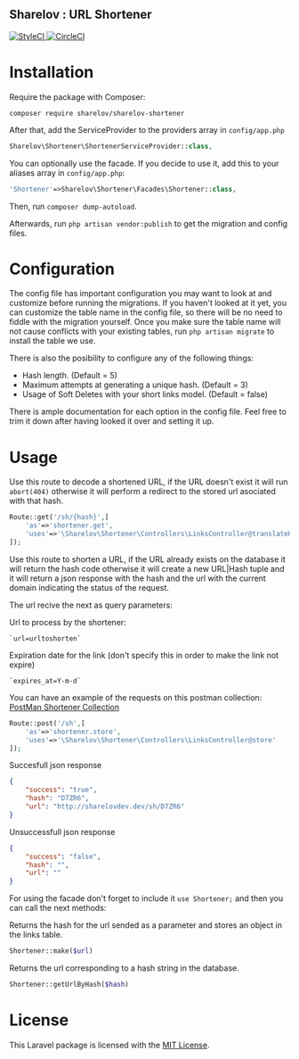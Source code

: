 ## Sharelov : URL Shortener

[
![StyleCI](https://styleci.io/repos/119410228/shield?style=plastic&branch=develop)
](https://styleci.io/repos/119410228) [
![CircleCI](https://circleci.com/gh/Sharelov/sharelov-shortener/tree/develop.svg?style=svg)
](https://circleci.com/gh/Sharelov/sharelov-shortener/tree/develop)

# Installation

Require the package with Composer:
```
composer require sharelov/sharelov-shortener
```

After that, add the ServiceProvider to the providers array in `config/app.php`
```php
Sharelov\Shortener\ShortenerServiceProvider::class,
```

You can optionally use the facade. If you decide to use it, add this to your aliases array in `config/app.php`:
```php
'Shortener'=>Sharelov\Shortener\Facades\Shortener::class,
```

Then, run `composer dump-autoload`.

Afterwards, run `php artisan vendor:publish` to get the migration and config files.

# Configuration

The config file has important configuration you may want to look at and customize before running the migrations. If you haven't looked at it yet, you can customize the table name in the config file, so there will be no need to fiddle with the migration yourself. Once you make sure the table name will not cause conflicts with your existing tables, run `php artisan migrate` to install the table we use.

There is also the posibility to configure any of the following things:
- Hash length. (Default = 5)
- Maximum attempts at generating a unique hash. (Default = 3)
- Usage of Soft Deletes with your short links model. (Default = false)

There is ample documentation for each option in the config file. Feel free to trim it down after having looked it over and setting it up.

# Usage

Use this route to decode a shortened URL, if the URL doesn't exist it will run `abort(404)` otherwise it will perform a redirect to the stored url asociated with that hash.
```php
Route::get('/sh/{hash}',[
    'as'=>'shortener.get',
    'uses'=>'\Sharelov\Shortener\Controllers\LinksController@translateHash'
]);
```

Use this route to shorten a URL, if the URL already exists on the database it will return the hash code otherwise it will create  a new URL|Hash tuple and it will return a json response with the hash and the url with the current domain indicating the status of the request.

The url recive the next as query parameters:

Url to process by the shortener:

    `url=urltoshorten`

Expiration date for the link (don't specify this in order to make the link not expire)

    `expires_at=Y-m-d`

You can have an example of the requests on this postman collection:
[PostMan Shortener Collection](https://www.getpostman.com/collections/ec779d63f1fe3af3bc6d)

```php
Route::post('/sh',[
    'as'=>'shortener.store',
    'uses'=>'\Sharelov\Shortener\Controllers\LinksController@store'
]);
```
Succesfull json response
```json
{
    "success": "true",
    "hash": "D7ZR6",
    "url": "http://sharelovdev.dev/sh/D7ZR6"
}
```
Unsuccessfull json response
```json
{
    "success": "false",
    "hash": "",
    "url": ""
}
```

For using the facade don't forget to include it `use Shortener;` and then you can call the next methods:

Returns the hash for the url sended as a parameter and stores an object in the links table.
```php
Shortener::make($url)
```

Returns the url corresponding to a hash string in the database.
```php
Shortener::getUrlByHash($hash)
```

# License
This Laravel package is licensed with the [MIT License](https://choosealicense.com/licenses/mit/#).